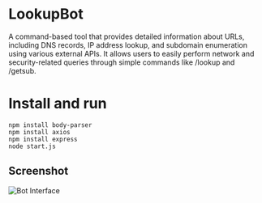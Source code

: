 # LookupBot
A command-based tool that provides detailed information about URLs, including DNS records, IP address lookup, and subdomain enumeration using various external APIs. It allows users to easily perform network and security-related queries through simple commands like /lookup and /getsub.

# Install and run
```
npm install body-parser
npm install axios
npm install express
node start.js
```

## Screenshot
![Bot Interface](https://i.ibb.co/CzdkBJp/hhi.png)
